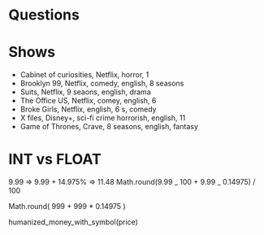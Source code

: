 # Questions

# Shows

- Cabinet of curiosities, Netflix, horror, 1
- Brooklyn 99, Netflix, comedy, english, 8 seasons
- Suits, Netflix, 9 seaons, english, drama
- The Office US, Netflix, comey, english, 6
- Broke Girls, Netflix, english, 6 s, comedy
- X files, Disney+, sci-fi crime horrorish, english, 11
- Game of Thrones, Crave, 8 seasons, english, fantasy

# INT vs FLOAT

9.99 => 9.99 + 14.975% => 11.48
Math.round(9.99 _ 100 + 9.99 _ 0.14975) / 100

Math.round( 999 + 999 \* 0.14975 )

humanized_money_with_symbol(price)

